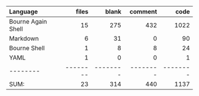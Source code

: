 Language|files|blank|comment|code
:-------|-------:|-------:|-------:|-------:
Bourne Again Shell|15|275|432|1022
Markdown|6|31|0|90
Bourne Shell|1|8|8|24
YAML|1|0|0|1
--------|--------|--------|--------|--------
SUM:|23|314|440|1137
